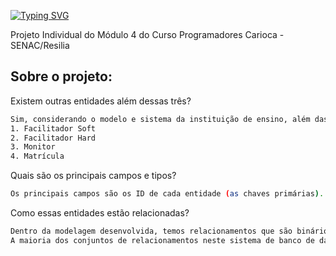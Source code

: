 [![Typing SVG](https://readme-typing-svg.herokuapp.com/?color=DE6800&size=35&center=true&vCenter=true&width=1000&lines=+Sistema+de+Acompanhamento+do+Resilia+-+SAR+)](https://git.io/typing-svg)

Projeto Individual do Módulo 4 do Curso Programadores Carioca - SENAC/Resilia
    <a href img="./odio.png"></a>
<h2>Sobre o projeto:</h2>
Existem outras entidades além dessas três?

```sh
Sim, considerando o modelo e sistema da instituição de ensino, além das entidades que foram solicitadas (curso, turmas e alunos), foi necessário adicionar mais 4 entidades, sendo elas:
1. Facilitador Soft
2. Facilitador Hard
3. Monitor
4. Matrícula
```

Quais são os principais campos e tipos?

```sh
Os principais campos são os ID de cada entidade (as chaves primárias). A maioria dos campos são INT. 
```

Como essas entidades estão relacionadas?

```sh
Dentro da modelagem desenvolvida, temos relacionamentos que são binários e ternários. Por exemplo, o relacionamento Cursos-Turmas é um conjunto de relacionamentos binários, ou seja, ele envolve dois conjuntos de entidades. 
A maioria dos conjuntos de relacionamentos neste sistema de banco de dados é binária. Porém, existem conjuntos de relacionamentos que envolvem mais de dois conjuntos de entidades, como o relacionamento entre Turmas-Matrícula-Alunos. 


 
